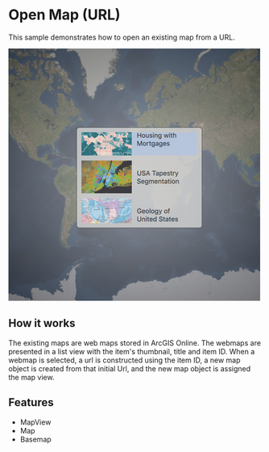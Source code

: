 # Open Map (URL)

This sample demonstrates how to open an existing map from a URL.

![](screenshot.png)

## How it works

The existing maps are web maps stored in ArcGIS Online. The webmaps are presented in a list view with the item's thumbnail, title and item ID. When a webmap is selected, a url is constructed using the item ID, a new map object is created from that initial Url, and the new map object is assigned the map view.

## Features
- MapView
- Map
- Basemap
